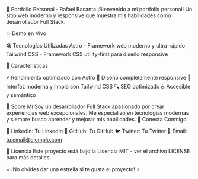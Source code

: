 🚀 Portfolio Personal - Rafael Basanta
¡Bienvenido a mi portfolio personal! Un sitio web moderno y responsive que muestra mis habilidades como desarrollador Full Stack.

✨ Demo en Vivo


🛠️ Tecnologías Utilizadas
Astro - Framework web moderno y ultra-rápido
Tailwind CSS - Framework CSS utility-first para diseño responsive

🎯 Características

⚡ Rendimiento optimizado con Astro
📱 Diseño completamente responsive
🎨 Interfaz moderna y limpia con Tailwind CSS
🔍 SEO optimizado
♿ Accesible y semántico

🌟 Sobre Mí
Soy un desarrollador Full Stack apasionado por crear experiencias web excepcionales. Me especializo en tecnologías modernas y siempre busco aprender y mejorar mis habilidades.
🤝 Conecta Conmigo

💼 LinkedIn: Tu LinkedIn
🐙 GitHub: Tu GitHub
🐦 Twitter: Tu Twitter
📧 Email: tu.email@ejemplo.com

📄 Licencia
Este proyecto está bajo la Licencia MIT - ver el archivo LICENSE para más detalles.

⭐ ¡No olvides dar una estrella si te gusta el proyecto! ⭐

